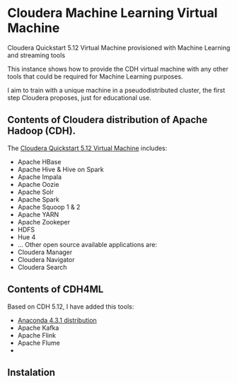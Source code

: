 # Cloudera Machine Learning Virtual Machine
Cloudera Quickstart 5.12 Virtual Machine provisioned with Machine Learning and streaming tools 
 
This instance shows how to provide the CDH virtual machine with any other tools that could be required for Machine Learning purposes. 

I aim to train with a unique machine in a pseudodistributed cluster, the first step Cloudera proposes, just for educational use. 

## Contents of Cloudera distribution of Apache Hadoop (CDH).
The <a href="https://www.cloudera.com/downloads/quickstart_vms/5-12.html" >Cloudera Quickstart 5.12 Virtual Machine</a> includes:
* Apache HBase
* Apache Hive & Hive on Spark
* Apache Impala
* Apache Oozie
* Apache Solr
* Apache Spark
* Apache Squoop 1 & 2
* Apache YARN
* Apache Zookeper
* HDFS
* Hue 4
* ...
Other open source available applications are:
* Cloudera Manager
* Cloudera Navigator
* Cloudera Search



## Contents of CDH4ML
Based on CDH 5.12, I have added this tools:
* <a href="https://docs.anaconda.com/anaconda/user-guide/tasks/integration/cloudera" >Anaconda 4.3.1 distribution</a> 
* Apache Kafka 
* Apache Flink
* Apache Flume
* 



## Instalation
